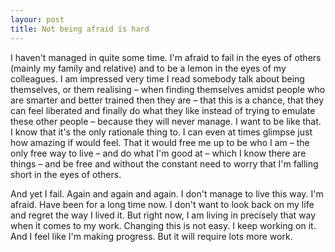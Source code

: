 ```yaml
---
layour: post
title: Not being afraid is hard
---
```

I haven't managed in quite some time. I'm afraid to fail in the eyes of others (mainly my family and relative) and to be a lemon in the eyes of my colleagues. I am impressed very time I read somebody talk about being themselves, or them realising – when finding themselves amidst people who are smarter and better trained then they are – that this is a chance, that they can feel liberated and finally do what they like instead of trying to emulate these other people – because they will never manage. I want to be like that. I know that it's the only rationale thing to. I can even at times glimpse just how amazing if would feel. That it would free me up to be who I am – the only free way to live – and do what I'm good at – which I know there are things – and be free and without the constant need to worry that I'm falling short in the eyes of others.

And yet I fail. Again and again and again. I don't manage to live this way. I'm afraid. Have been for a long time now. I don't want to look back on my life and regret the way I lived it. But right now, I am living in precisely that way when it comes to my work. Changing this is not easy. I keep working on it. And I feel like I'm making progress. But it will require lots more work.